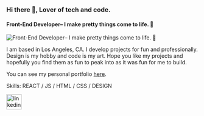 ### Hi there 👋, Lover of tech and code.
#### Front-End Developer– I make pretty things come to life. 🌻
![Front-End Developer– I make pretty things come to life. 🌻](https://user-images.githubusercontent.com/8195814/132118007-f04d1466-d7e3-4eaa-b2b7-381edd5ca4ab.jpg)

I am based in Los Angeles, CA. I develop projects for fun and professionally. Design is my hobby and code is my art. Hope you like my projects and hopefully you find them as fun to peak into as it was fun for me to build.

You can see my personal portfolio [here](www.sokcodes.com).

Skills: REACT / JS / HTML / CSS / DESIGN



[<img src='https://cdn.jsdelivr.net/npm/simple-icons@3.0.1/icons/linkedin.svg' alt='linkedin' height='40'>](https://www.linkedin.com/in/https://www.linkedin.com/in/sophanarith-sok-a50097b7//)  


